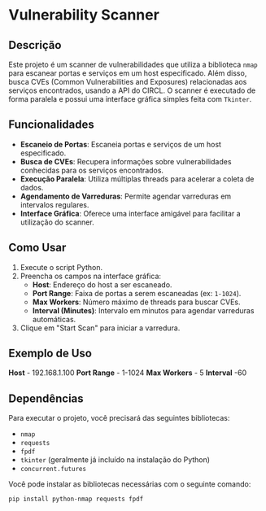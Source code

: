 # Vulnerability Scanner

## Descrição
Este projeto é um scanner de vulnerabilidades que utiliza a biblioteca `nmap` para escanear portas e serviços em um host especificado. Além disso, busca CVEs (Common Vulnerabilities and Exposures) relacionadas aos serviços encontrados, usando a API do CIRCL. O scanner é executado de forma paralela e possui uma interface gráfica simples feita com `Tkinter`.

## Funcionalidades
- **Escaneio de Portas**: Escaneia portas e serviços de um host especificado.
- **Busca de CVEs**: Recupera informações sobre vulnerabilidades conhecidas para os serviços encontrados.
- **Execução Paralela**: Utiliza múltiplas threads para acelerar a coleta de dados.
- **Agendamento de Varreduras**: Permite agendar varreduras em intervalos regulares.
- **Interface Gráfica**: Oferece uma interface amigável para facilitar a utilização do scanner.

## Como Usar
1. Execute o script Python.
2. Preencha os campos na interface gráfica:
   - **Host**: Endereço do host a ser escaneado.
   - **Port Range**: Faixa de portas a serem escaneadas (ex: `1-1024`).
   - **Max Workers**: Número máximo de threads para buscar CVEs.
   - **Interval (Minutes)**: Intervalo em minutos para agendar varreduras automáticas.
3. Clique em "Start Scan" para iniciar a varredura.

## Exemplo de Uso

**Host** - 192.168.1.100
**Port Range** - 1-1024
**Max Workers** - 5
**Interval** -60


## Dependências
Para executar o projeto, você precisará das seguintes bibliotecas:
- `nmap`
- `requests`
- `fpdf`
- `tkinter` (geralmente já incluído na instalação do Python)
- `concurrent.futures`

Você pode instalar as bibliotecas necessárias com o seguinte comando:

```bash
pip install python-nmap requests fpdf





